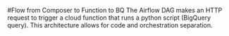#Flow from Composer to Function to BQ
The Airflow DAG makes an HTTP request to trigger a cloud function that runs a python script (BigQuery query). This architecture allows for code and orchestration separation.
